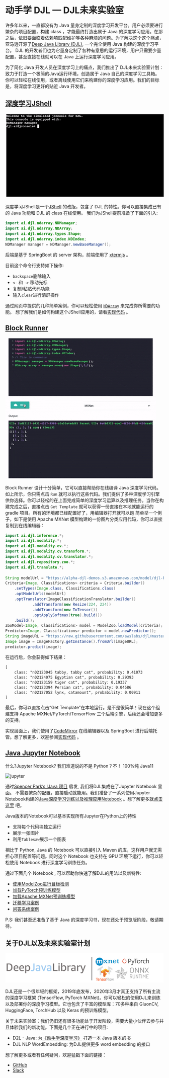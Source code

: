 # 动手学 DJL — DJL未来实验室

许多年以来，一直都没有为 Java 量身定制的深度学习开发平台。用户必须要进行繁杂的项目配置，构建 class ，才能最终打造出属于 Java 的深度学习应用。在那之后，依旧要面临着依赖项匹配维护等各种麻烦的问题。为了解决这个这个痛点，亚马逊开源了[Deep Java Library (DJL)](https://djl.ai/), 一个完全使用 Java 构建的深度学习平台。 DJL 的开发者们也为它量身定制了各种有意思的运行环境，用户只需要少量配置，甚至直接在线就可以在 Java 上运行深度学习应用。

为了简化 Java 开发人员在深度学习上的痛点，我们推出了 DJL未来实验室计划：致力于打造一个极简的Java运行环境，创造属于 Java 自己的深度学习工具箱。你可以轻松在线使用，或者离线使用它们来构建你的深度学习应用。我们的目标是，将深度学习更好的贴近 Java 开发者。

## [深度学习JShell](https://djl.ai/website/demo.html#jshell)

![terminal](images/terminal.gif)

深度学习JShell是一个[JShell](https://docs.oracle.com/javase/9/jshell/introduction-jshell.htm#JSHEL-GUID-630F27C8-1195-4989-9F6B-2C51D46F52C8) 的改版，包含了 DJL 的特性。你可以直接集成已有的 Java 功能和 DJL 的 class 在线使用。
我们为JShell提前准备了下面的引入:

```java
import ai.djl.ndarray.NDManager;
import ai.djl.ndarray.NDArray;
import ai.djl.ndarray.types.Shape;
import ai.djl.ndarray.index.NDIndex;
NDManager manager = NDManager.newBaseManager();
```
后端是基于 SpringBoot 的 server 架构，前端使用了 [xtermjs](https://xtermjs.org/) 。

目前这个命令行支持如下操作:

- `backspace`删除输入
- `<-` 和 `->` 移动光标
- 复制/粘贴代码功能
- 输入`clear`进行清屏操作

通过网页中提供的几种简单案例，你可以轻松使用 [`NDArray`](https://javadoc.io/doc/ai.djl/api/latest/ai/djl/ndarray/NDArray.html) 来完成你所需要的功能。
想了解我们是如何构建这个JShell应用的，请看[实现代码](https://github.com/aws-samples/djl-demo/tree/master/web-demo/interactive-console#jshell) 。

## [Block Runner](https://djl.ai/website/demo.html)

![terminal](images/blockrunner.gif)

Block Runner 设计十分简单，它可以直接帮助你在线编译 Java 深度学习代码。如上所示，你只需点击 `Run` 就可以执行这些代码。我们提供了多种深度学习引擎供你选择。你可以轻松的在上面完成简单的深度学习运算以及推理任务。当你在构建完成之后，直接点击 `Get Template` 就可以获得一份直接在本地就能运行的 gradle 项目。所有的环境都已经配置好了，用编辑器打开就可以跑
简单举一个例子，如下是使用 Apache MXNet 模型构建的一份图片分类应用代码，你可以直接复制到在线编辑器：

```java
import ai.djl.inference.*;
import ai.djl.modality.*;
import ai.djl.modality.cv.*;
import ai.djl.modality.cv.transform.*;
import ai.djl.modality.cv.translator.*;
import ai.djl.repository.zoo.*;
import ai.djl.translate.*;

String modelUrl = "https://alpha-djl-demos.s3.amazonaws.com/model/djl-blockrunner/mxnet_resnet18.zip?model_name=resnet18_v1";
Criteria<Image, Classifications> criteria = Criteria.builder()
    .setTypes(Image.class, Classifications.class)
    .optModelUrls(modelUrl)
    .optTranslator(ImageClassificationTranslator.builder()
            .addTransform(new Resize(224, 224))
            .addTransform(new ToTensor())
            .optApplySoftmax(true).build())
    .build();
ZooModel<Image, Classifications> model = ModelZoo.loadModel(criteria);
Predictor<Image, Classifications> predictor = model.newPredictor();
String imageURL = "https://raw.githubusercontent.com/awslabs/djl/master/examples/src/test/resources/kitten.jpg";
Image image = ImageFactory.getInstance().fromUrl(imageURL);
predictor.predict(image);
```

在运行后，你会获得如下结果：

```
[
    class: "n02123045 tabby, tabby cat", probability: 0.41073
    class: "n02124075 Egyptian cat", probability: 0.29393
    class: "n02123159 tiger cat", probability: 0.19337
    class: "n02123394 Persian cat", probability: 0.04586
    class: "n02127052 lynx, catamount", probability: 0.00911
]
```

最后，你可以直接点击“Get Template”在本地运行。是不是很简单！现在这个组建支持 Apache MXNet/PyTorch/TensorFlow 三个后端引擎，后续还会增加更多的支持。

实现层面上，我们使用了[CodeMirror](https://codemirror.net/) 在线编辑器以及 SpringBoot 进行后端托管。想了解更多，欢迎参阅[实现代码](https://github.com/aws-samples/djl-demo/tree/master/web-demo/interactive-console#block-runner) 。

## [Java Jupyter Notebook](https://github.com/awslabs/djl/tree/master/jupyter)
什么?Jupyter Notebook? 我们难道说的不是 Python？不！ 100%纯 Java11

![jupyter](images/jupyter.gif)

通过[Spencer Park’s IJava 项目](https://github.com/SpencerPark/IJava) 启发, 我们将DJL集成在了Jupyter Notebook 里面。
不需要繁杂的配置，直接启动就能用。我们准备了一系列使用Jupyter Notebook构建的[Java深度学习训练以及推理应用Notebook](https://github.com/awslabs/djl/tree/master/jupyter) 。想了解更多就[点击这里](http://docs.djl.ai/jupyter/index.html#djl-jupyter-notebooks) 吧。

Java版本的Notebook可以基本实现所有Jupyter在Python上的特性
- 支持每个代码块独立运行
- 展示一张图片
- 利用`Tablesaw`展示一个图表

相比于 Python, Java 的 Notebook 可以直接引入 Maven 的库，这样用户就无需担心项目配置等问题。同时这个 Notebook 也支持在 GPU 环境下运行，你可以轻松使用 Notebook 进行深度学习训练任务。

通过下面几个 Notebook , 可以帮助你快速了解DJL的用法以及新特性:

- [使用ModelZoo进行目标检测](https://github.com/awslabs/djl/blob/master/jupyter/object_detection_with_model_zoo.ipynb)
- [加载PyTorch预训练模型](https://github.com/awslabs/djl/blob/master/jupyter/load_pytorch_model.ipynb)
- [加载Apache MXNet预训练模型](https://github.com/awslabs/djl/blob/master/jupyter/load_mxnet_model.ipynb)
- [迁移学习案例](https://github.com/awslabs/djl/blob/master/jupyter/transfer_learning_on_cifar10.ipynb)
- [问答系统案例](https://github.com/awslabs/djl/blob/master/jupyter/pytorch/BERTQA.ipynb)

P.S: 我们甚至还准备了基于 Java 的深度学习书，现在还处于预览版阶段，敬请期待。

## 关于DJL以及未来实验室计划

![jupyter](images/image.png)

DJL还是一个很年轻的框架，2019年底发布，2020年3月才真正支持了所有主流的深度学习框架 (TensorFlow, PyTorch MXNet)。你可以轻松的使用DJL来训练以及部署你的深度学习模型。它也包含了丰富的模型库：70多种来自 GluonCV, HuggingFace, TorchHub 以及 Keras 的预训练模型。

关于未来实验室：我们仍旧还有很多功能处于开发阶段，需要大量小伙伴去参与并且体验我们的新功能。下面是几个正在进行中的项目:

* D2L - Java: 为[《动手学深度学习》](http://zh.d2l.ai/) 打造一本 Java 版本的书
* DJL NLP WordEmbedding: 为DJL提供更多 word embedding 的接口


想了解更多或者有任何疑问，欢迎猛戳下面的链接：

- [GitHub](https://github.com/awslabs/djl)
- [Slack](https://join.slack.com/t/deepjavalibrary/shared_invite/zt-ar91gjkz-qbXhr1l~LFGEIEeGBibT7w)

